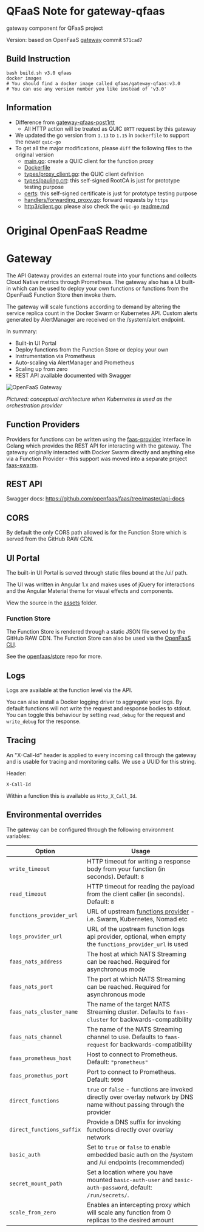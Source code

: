 # QFaaS Note for gateway-qfaas

gateway component for QFaaS project

Version: based on OpenFaaS [gateway](https://github.com/openfaas/faas/tree/master/gateway) commit `571cad7`

## Build Instruction

```shell script
bash build.sh v3.0 qfaas
docker images
# You should find a docker image called qfaas/gateway-qfaas:v3.0
# You can use any version number you like instead of 'v3.0'
```

## Information

 - Difference from [gateway-qfaas-post1rtt](https://github.com/qfaas-project/gateway/tree/main/gateway-qfaas-post1rtt)
    - All HTTP action will be treated as QUIC `0RTT` request by this gateway
 - We updated the go version from `1.13` to `1.15` in `Dockerfile` to support the newer `quic-go`
 - To get all the major modifications, please `diff` the following files to the original version
    - [main.go](main.go): create a QUIC client for the function proxy
    - [Dockerfile](Dockerfile)
    - [types/proxy_client.go](types/proxy_client.go): the QUIC client definition
    - [types/pauling.crt](types/pauling.crt): this self-signed RootCA is just for prototype testing purpose
    - [certs](certs): this self-signed certificate is just for prototype testing purpose
    - [handlers/forwarding_proxy.go](handlers/forwarding_proxy.go): forward requests by `https`
    - [http3/client.go](vendor/github.com/lucas-clemente/quic-go/http3/client.go): please also check the `quic-go` [readme.md](vendor/github.com/lucas-clemente/quic-go/README.md)

# Original OpenFaaS Readme

# Gateway

The API Gateway provides an external route into your functions and collects Cloud Native metrics through Prometheus. The gateway also has a UI built-in which can be used to deploy your own functions or functions from the OpenFaaS Function Store then invoke them.

The gateway will scale functions according to demand by altering the service replica count in the Docker Swarm or Kubernetes API. Custom alerts generated by AlertManager are received on the /system/alert endpoint.

In summary:

* Built-in UI Portal
* Deploy functions from the Function Store or deploy your own
* Instrumentation via Prometheus
* Auto-scaling via AlertManager and Prometheus
* Scaling up from zero
* REST API available documented with Swagger

![OpenFaaS Gateway](https://docs.openfaas.com/images/of-conceptual-operator.png)

*Pictured: conceptual architecture when Kubernetes is used as the orchestration provider*

## Function Providers

Providers for functions can be written using the [faas-provider](https://github.com/openfaas/faas-provider/) interface in Golang which provides the REST API for interacting with the gateway. The gateway originally interacted with Docker Swarm directly and anything else via a Function Provider - this support was moved into a separate project [faas-swarm](https://github.com/openfaas/faas-swarm/).

## REST API

Swagger docs: https://github.com/openfaas/faas/tree/master/api-docs

## CORS

By default the only CORS path allowed is for the Function Store which is served from the GitHub RAW CDN.

## UI Portal

The built-in UI Portal is served through static files bound at the /ui/ path.

The UI was written in Angular 1.x and makes uses of jQuery for interactions and the Angular Material theme for visual effects and components.

View the source in the [assets](./assets/) folder.

### Function Store

The Function Store is rendered through a static JSON file served by the GitHub RAW CDN. The Function Store can also be used via the [OpenFaaS CLI](https://github.com/openfaas/faas-cli).

See the [openfaas/store](https://github.com/openfaas/store) repo for more.

## Logs

Logs are available at the function level via the API.

You can also install a Docker logging driver to aggregate your logs. By default functions will not write the request and response bodies to stdout. You can toggle this behaviour by setting `read_debug` for the request and `write_debug` for the response.

## Tracing

An "X-Call-Id" header is applied to every incoming call through the gateway and is usable for tracing and monitoring calls. We use a UUID for this string.

Header:

```
X-Call-Id
```

Within a function this is available as `Http_X_Call_Id`.

## Environmental overrides
The gateway can be configured through the following environment variables:

| Option                 | Usage             |
|------------------------|--------------|
| `write_timeout`        | HTTP timeout for writing a response body from your function (in seconds). Default: `8`  |
| `read_timeout`         | HTTP timeout for reading the payload from the client caller (in seconds). Default: `8` |
| `functions_provider_url`             | URL of upstream [functions provider](https://github.com/openfaas/faas-provider/) - i.e. Swarm, Kubernetes, Nomad etc  |
| `logs_provider_url` | URL of the upstream function logs api provider, optional, when empty the `functions_provider_url` is used |
| `faas_nats_address`          | The host at which NATS Streaming can be reached. Required for asynchronous mode |
| `faas_nats_port`    | The port at which NATS Streaming can be reached. Required for asynchronous mode |
| `faas_nats_cluster_name` | The name of the target NATS Streaming cluster. Defaults to `faas-cluster` for backwards-compatibility |
| `faas_nats_channel` | The name of the NATS Streaming channel to use. Defaults to `faas-request` for backwards-compatibility |
| `faas_prometheus_host`         | Host to connect to Prometheus. Default: `"prometheus"` |
| `faas_promethus_port`         | Port to connect to Prometheus. Default: `9090` |
| `direct_functions`            | `true` or `false` -  functions are invoked directly over overlay network by DNS name without passing through the provider |
| `direct_functions_suffix`     | Provide a DNS suffix for invoking functions directly over overlay network  |
| `basic_auth`              | Set to `true` or `false` to enable embedded basic auth on the /system and /ui endpoints (recommended) |
| `secret_mount_path`       | Set a location where you have mounted `basic-auth-user` and `basic-auth-password`, default: `/run/secrets/`. |
| `scale_from_zero`       | Enables an intercepting proxy which will scale any function from 0 replicas to the desired amount |

